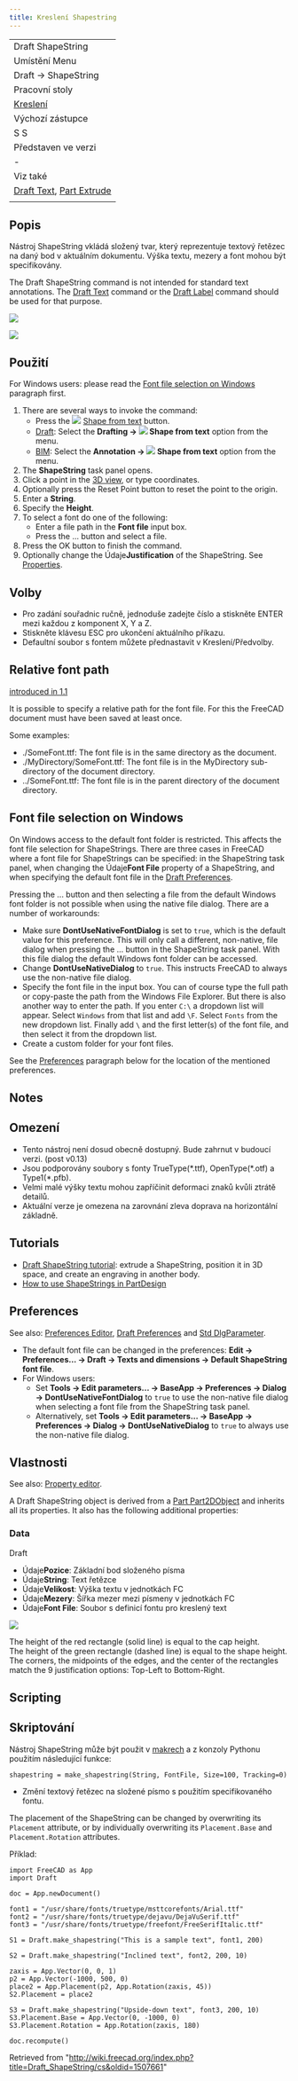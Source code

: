 ```yaml
---
title: Kreslení Shapestring
---
```

|  |
| --- |
| Draft ShapeString |
| Umístění Menu |
| Draft -> ShapeString |
| Pracovní stoly |
| [Kreslení](/Draft_Workbench/cs "Draft Workbench/cs") |
| Výchozí zástupce |
| S S |
| Představen ve verzi |
| - |
| Viz také |
| [Draft Text](/Draft_Text/cs "Draft Text/cs"), [Part Extrude](/Part_Extrude/cs "Part Extrude/cs") |
|  |

## Popis

Nástroj ShapeString vkládá složený tvar, který reprezentuje textový řetězec na daný bod v aktuálním dokumentu. Výška textu, mezery a font mohou být specifikovány.

The Draft ShapeString command is not intended for standard text annotations. The [Draft Text](/Draft_Text "Draft Text") command or the [Draft Label](/Draft_Label "Draft Label") command should be used for that purpose.

![](/images/Draft_ShapeString_Example400.png)

![](/images/Draft_ShapeString_Example400.png)

## Použití

For Windows users: please read the [Font file selection on Windows](#Font_file_selection_on_Windows) paragraph first.

1. There are several ways to invoke the command:
   * Press the ![](/images/Draft_ShapeString.svg) [Shape from text](/Draft_ShapeString "Draft ShapeString") button.
   * [Draft](/Draft_Workbench "Draft Workbench"): Select the **Drafting → ![](/images/Draft_ShapeString.svg) Shape from text** option from the menu.
   * [BIM](/BIM_Workbench "BIM Workbench"): Select the **Annotation → ![](/images/Draft_ShapeString.svg) Shape from text** option from the menu.
2. The **ShapeString** task panel opens.
3. Click a point in the [3D view](/3D_view "3D view"), or type coordinates.
4. Optionally press the Reset Point button to reset the point to the origin.
5. Enter a **String**.
6. Specify the **Height**.
7. To select a font do one of the following:
   * Enter a file path in the **Font file** input box.
   * Press the ... button and select a file.
8. Press the OK button to finish the command.
9. Optionally change the Údaje**Justification** of the ShapeString. See [Properties](#Properties).

## Volby

* Pro zadání souřadnic ručně, jednoduše zadejte číslo a stiskněte ENTER mezi každou z komponent X, Y a Z.
* Stiskněte klávesu ESC pro ukončení aktuálního příkazu.
* Defaultní soubor s fontem můžete přednastavit v Kreslení/Předvolby.

## Relative font path

[introduced in 1.1](/Release_notes_1.1 "Release notes 1.1")

It is possible to specify a relative path for the font file. For this the FreeCAD document must have been saved at least once.

Some examples:

* ./SomeFont.ttf: The font file is in the same directory as the document.
* ./MyDirectory/SomeFont.ttf: The font file is in the MyDirectory sub-directory of the document directory.
* ../SomeFont.ttf: The font file is in the parent directory of the document directory.

## Font file selection on Windows

On Windows access to the default font folder is restricted. This affects the font file selection for ShapeStrings. There are three cases in FreeCAD where a font file for ShapeStrings can be specified: in the ShapeString task panel, when changing the Údaje**Font File** property of a ShapeString, and when specifying the default font file in the [Draft Preferences](/Draft_Preferences#Texts_and_dimensions "Draft Preferences").

Pressing the ... button and then selecting a file from the default Windows font folder is not possible when using the native file dialog. There are a number of workarounds:

* Make sure **DontUseNativeFontDialog** is set to `true`, which is the default value for this preference. This will only call a different, non-native, file dialog when pressing the ... button in the ShapeString task panel. With this file dialog the default Windows font folder can be accessed.
* Change **DontUseNativeDialog** to `true`. This instructs FreeCAD to always use the non-native file dialog.
* Specify the font file in the input box. You can of course type the full path or copy-paste the path from the Windows File Explorer. But there is also another way to enter the path. If you enter `C:\` a dropdown list will appear. Select `Windows` from that list and add `\F`. Select `Fonts` from the new dropdown list. Finally add `\` and the first letter(s) of the font file, and then select it from the dropdown list.
* Create a custom folder for your font files.

See the [Preferences](#Preferences) paragraph below for the location of the mentioned preferences.

## Notes

## Omezení

* Tento nástroj není dosud obecně dostupný. Bude zahrnut v budoucí verzi. (post v0.13)
* Jsou podporovány soubory s fonty TrueType(\*.ttf), OpenType(\*.otf) a Type1(\*.pfb).
* Velmi malé výšky textu mohou zapříčinit deformaci znaků kvůli ztrátě detailů.
* Aktuální verze je omezena na zarovnání zleva doprava na horizontální základně.

## Tutorials

* [Draft ShapeString tutorial](/Draft_ShapeString_tutorial "Draft ShapeString tutorial"): extrude a ShapeString, position it in 3D space, and create an engraving in another body.
* [How to use ShapeStrings in PartDesign](https://forum.freecadweb.org/viewtopic.php?f=3&t=36623)

## Preferences

See also: [Preferences Editor](/Preferences_Editor "Preferences Editor"), [Draft Preferences](/Draft_Preferences "Draft Preferences") and [Std DlgParameter](/Std_DlgParameter "Std DlgParameter").

* The default font file can be changed in the preferences: **Edit → Preferences... → Draft → Texts and dimensions → Default ShapeString font file**.
* For Windows users:
  + Set **Tools → Edit parameters... → BaseApp → Preferences → Dialog → DontUseNativeFontDialog** to `true` to use the non-native file dialog when selecting a font file from the ShapeString task panel.
  + Alternatively, set **Tools → Edit parameters... → BaseApp → Preferences → Dialog → DontUseNativeDialog** to `true` to always use the non-native file dialog.

## Vlastnosti

See also: [Property editor](/Property_editor "Property editor").

A Draft ShapeString object is derived from a [Part Part2DObject](/Part_Part2DObject "Part Part2DObject") and inherits all its properties. It also has the following additional properties:

### Data

Draft

* Údaje**Pozice**: Základní bod složeného písma
* Údaje**String**: Text řetězce
* Údaje**Velikost**: Výška textu v jednotkách FC
* Údaje**Mezery**: Šířka mezer mezi písmeny v jednotkách FC
* Údaje**Font File**: Soubor s definicí fontu pro kreslený text

![](/images/Draft_ShapeString_Justification.png)

The height of the red rectangle (solid line) is equal to the cap height.  
The height of the green rectangle (dashed line) is equal to the shape height.  
The corners, the midpoints of the edges, and the center of the rectangles  
match the 9 justification options: Top-Left to Bottom-Right.

## Scripting

## Skriptování

Nástroj ShapeString může být použit v [makrech](/Macros/cs "Macros/cs") a z konzoly Pythonu použitím následující funkce:

```
shapestring = make_shapestring(String, FontFile, Size=100, Tracking=0)

```

* Změní textový řetězec na složené písmo s použitím specifikovaného fontu.

The placement of the ShapeString can be changed by overwriting its `Placement` attribute, or by individually overwriting its `Placement.Base` and `Placement.Rotation` attributes.

Příklad:

```
import FreeCAD as App
import Draft

doc = App.newDocument()

font1 = "/usr/share/fonts/truetype/msttcorefonts/Arial.ttf"
font2 = "/usr/share/fonts/truetype/dejavu/DejaVuSerif.ttf"
font3 = "/usr/share/fonts/truetype/freefont/FreeSerifItalic.ttf"

S1 = Draft.make_shapestring("This is a sample text", font1, 200)

S2 = Draft.make_shapestring("Inclined text", font2, 200, 10)

zaxis = App.Vector(0, 0, 1)
p2 = App.Vector(-1000, 500, 0)
place2 = App.Placement(p2, App.Rotation(zaxis, 45))
S2.Placement = place2

S3 = Draft.make_shapestring("Upside-down text", font3, 200, 10)
S3.Placement.Base = App.Vector(0, -1000, 0)
S3.Placement.Rotation = App.Rotation(zaxis, 180)

doc.recompute()

```

Retrieved from "<http://wiki.freecad.org/index.php?title=Draft_ShapeString/cs&oldid=1507661>"